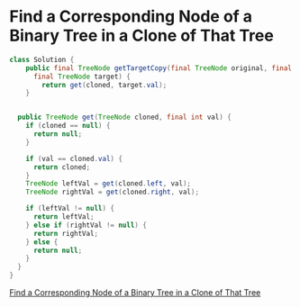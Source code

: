 # Find a Corresponding Node of a Binary Tree in a Clone of That Tree

~~~java
class Solution {
    public final TreeNode getTargetCopy(final TreeNode original, final TreeNode cloned,
      final TreeNode target) {
        return get(cloned, target.val);
    }


  public TreeNode get(TreeNode cloned, final int val) {
    if (cloned == null) {
      return null;
    }

    if (val == cloned.val) {
      return cloned;
    }
    TreeNode leftVal = get(cloned.left, val);
    TreeNode rightVal = get(cloned.right, val);

    if (leftVal != null) {
      return leftVal;
    } else if (rightVal != null) {
      return rightVal;
    } else {
      return null;
    }
  }
}
~~~

[Find a Corresponding Node of a Binary Tree in a Clone of That Tree](https://leetcode.com/explore/item/3590)

